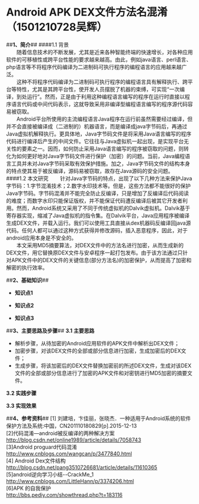 # Android APK DEX文件方法名混淆（1501210728吴辉）

##**1、简介**##
####1.1 背景  
&ensp;&ensp;&ensp;&ensp;随着信息技术的不断发展，尤其是近来各种智能终端的快速增长，对各种应用软件的可移植性或跨平台性能的要求越来越高。由此，例如java语言、perl语言、php语言等不将程序代码编译为二进制码可执行程序的编程语言的应用越来越广泛。  
&ensp;&ensp;&ensp;&ensp;这种不将程序代码编译为二进制码可执行程序的编程语言具有解释执行、跨平台等特性，尤其是其跨平台性，使开发人员摆脱了机器的束缚，可实现“一次编译，到处运行”。然而，正是由于利用这种编程语言编写的程序在运行时直接以程序语言代码或中间代码表示，这就导致采用非编译型编程语言编写的程序源代码容易被窃取。  
&ensp;&ensp;&ensp;&ensp;Android平台所使用的主流编程语言Java程序在运行前虽然需要经过编译，但并不会直接被编译成（二进制的）机器语言，而是编译成java字节码后，再通过Java虚拟机解释执行。更具体地，Java字节码文件是将采用Java语言编写的程序代码进行编译后产生的中间文件。它往往与Java虚拟机一起出现，是实现平台无关性的要素之一。因而，如何防止采用Java语言编写的程序被窃取的问题，则转化为如何更好地对Java字节码文件进行保护（加密）的问题。当前，Java编程语言工具并未对Java字节码采取有效保护措施。加之，Java字节码文件的结构本身的特点使其易于被反编译，源码易被窃取，故存在Java源码的安全问题。
####1.2 本文研究
&ensp;&ensp;&ensp;&ensp;针对Java字节码的特点，出现了以下几种方法来保护Java字节码：1.字节混淆技术；2.数字水印技术等。但是，这些方法都不能很好的保护Java字节码。字节码混淆并不能完全防止反编译，只是增加了反编译后代码阅读的难度；而数字水印只能保证版权，并不能保证代码遭反编译后被其它开发者利用。然而，Android系统又采用了不同于传统虚拟机的Dalvik虚拟机。Dalvik基于寄存器实现，缩减了Java虚拟机的指令集。在Dalvik平台，Java应用程序被编译生成DEX文件，并载入运行。我们可以使用工具直接从dex机器码反编译回java源代码。任何人都可以通过这种方式获得并修改源码，插入恶意程序，因此，对于android应用本身是不安全的。  
&ensp;&ensp;&ensp;&ensp;本文采用MD5摘要算法，对DEX文件中的方法名进行加密，从而生成新的DEX文件，用它替换原DEX文件与安卓程序一起打包发布。由于该方法通过只针对APK文件中的DEX文件的关键信息(部分方法名)的加密保护，从而提高了加密和解密的执行效率。

##**2、基础知识**##
* **知识点1**



* **知识点2**



* **知识点3**



##**3、主要思路及步骤**##
**3.1 主要思路**

* 解析步骤，从待加密的Android应用软件的APK文件中解析出DEX文件；
* 加密步骤，对该DEX文件的全部或部分信息进行加密，生成加密后的DEX文件；
* 生成步骤，将该加密后的DEX文件替换加密前的所述DEX文件，生成对该DEX文件的全部或部分信息进行了加密的APK文件和对密钥进行MD5加密的摘要文件。

**3.2 实践步骤**


**3.3 实现效果**



##**4、参考资料**##
[1]  刘建培，卞佳丽，张晓杰．一种适用于Android系统的软件保护方法及系统:中国，CN201110180829[p].2015-12-13  
[2]代码混淆—android被反编译的两种解决方案  
http://blog.csdn.net/online1989/article/details/7058743  
[3]Android proguard代码混淆  
http://www.cnblogs.com/wangcan/p/3477840.html  
[4] Android Dex文件结构  
http://blog.csdn.net/pang3510726681/article/details/11610365  
[5]android逆向学习小结--CrackMe_1  
http://www.cnblogs.com/LittleHann/p/3374206.html  
[6]APK 的自我保护  
http://bbs.pediy.com/showthread.php?t=183116    
